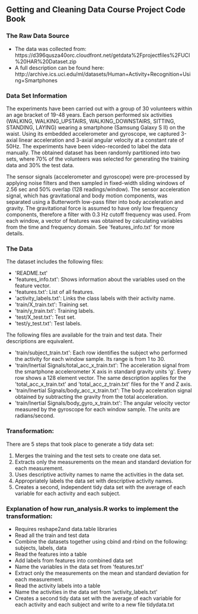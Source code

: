 <h2>Getting and Cleaning Data Course Project Code Book</h2>
<h3>The Raw Data Source</h3>
<ul>
<li>The data was collected from: https://d396qusza40orc.cloudfront.net/getdata%2Fprojectfiles%2FUCI%20HAR%20Dataset.zip</li>
<li>A full description can be found here: http://archive.ics.uci.edu/ml/datasets/Human+Activity+Recognition+Using+Smartphones</li></ul>

<h3>Data Set Information</h3>
<p>The experiments have been carried out with a group of 30 volunteers within an age bracket of 19-48 years. Each person performed six activities (WALKING, WALKING_UPSTAIRS, WALKING_DOWNSTAIRS, SITTING, STANDING, LAYING) wearing a smartphone (Samsung Galaxy S II) on the waist. Using its embedded accelerometer and gyroscope, we captured 3-axial linear acceleration and 3-axial angular velocity at a constant rate of 50Hz. The experiments have been video-recorded to label the data manually. The obtained dataset has been randomly partitioned into two sets, where 70% of the volunteers was selected for generating the training data and 30% the test data. </p>
<p>The sensor signals (accelerometer and gyroscope) were pre-processed by applying noise filters and then sampled in fixed-width sliding windows of 2.56 sec and 50% overlap (128 readings/window). The sensor acceleration signal, which has gravitational and body motion components, was separated using a Butterworth low-pass filter into body acceleration and gravity. The gravitational force is assumed to have only low frequency components, therefore a filter with 0.3 Hz cutoff frequency was used. From each window, a vector of features was obtained by calculating variables from the time and frequency domain. See 'features_info.txt' for more details. </p>

<h3>The Data</h3>
<p>The dataset includes the following files:</p>
<ul>
<li>'README.txt'</li>
<li>'features_info.txt': Shows information about the variables used on the feature vector.</li>
<li>'features.txt': List of all features.</li>
<li>'activity_labels.txt': Links the class labels with their activity name.</li>
<li>'train/X_train.txt': Training set.</li>
<li>'train/y_train.txt': Training labels.</li>
<li>'test/X_test.txt': Test set.</li>
<li>'test/y_test.txt': Test labels.</li></ul>

<p>The following files are available for the train and test data. Their descriptions are equivalent.</p>
<ul>
<li>'train/subject_train.txt': Each row identifies the subject who performed the activity for each window sample. Its range is from 1 to 30.</li>
<li>'train/Inertial Signals/total_acc_x_train.txt': The acceleration signal from the smartphone accelerometer X axis in standard gravity units 'g'. Every row shows a 128 element vector. The same description applies for the 'total_acc_x_train.txt' and 'total_acc_z_train.txt' files for the Y and Z axis.</li>
<li>'train/Inertial Signals/body_acc_x_train.txt': The body acceleration signal obtained by subtracting the gravity from the total acceleration.</li>
<li>'train/Inertial Signals/body_gyro_x_train.txt': The angular velocity vector measured by the gyroscope for each window sample. The units are radians/second.</li>
</ul>
<h3>Transformation:</h3>
<p>There are 5 steps that took place to generate a tidy data set:</p>
<ol>
<li>	Merges the training and the test sets to create one data set.</li>
<li>	Extracts only the measurements on the mean and standard deviation for each measurement.</li>
<li>	Uses descriptive activity names to name the activities in the data set.</li>
<li>	Appropriately labels the data set with descriptive activity names.</li>
<li>	Creates a second, independent tidy data set with the average of each variable for each activity and each subject.</li></ol>

<h3>Explanation of how run_analysis.R works to implement the transformation:</h3>
<ul>
<li>Requires reshape2and data.table libraries</li>
<li>	Read all the train and test data</li>
<li>Combine the datasets together using cbind and rbind on the following: subjects, labels, data</li>
<li>	Read the features into a table</li>
<li>Add labels from features into combined data set </li>
<li>Name the variables in the data set from 'features.txt'</li>
<li>	Extract only the measurements on the mean and standard deviation for each measurement. </li>
<li>Read the activity labels into a table</li>
<li>Name the activities in the data set from 'activity_labels.txt'</li>
<li>	Creates a second tidy data set with the average of each variable for each activity and each subject and write to a  new file tidydata.txt</li>
</ul>
